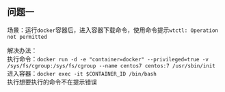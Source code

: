 ## 问题一  

场景：运行`docker`容器后，进入容器下载命令，使用命令提示`wtctl: Operation not permitted`  

解决办法：  
执行命令：`docker run -d -e "container=docker" --privileged=true -v /sys/fs/cgroup:/sys/fs/cgroup --name centos7 centos:7 /usr/sbin/init`  
进入容器：`docker exec -it $CONTAINER_ID /bin/bash`  
执行想要执行的命令不在提示错误